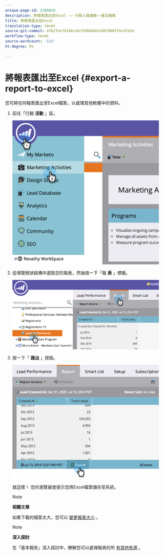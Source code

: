 ```yaml
---
unique-page-id: 2360020
description: 將報表匯出至Excel —— 行銷人員檔案——產品檔案
title: 將報表匯出至Excel
translation-type: tm+mt
source-git-commit: 47b2fee7d146c3dc558d4bbb10070683f4cdfd3d
workflow-type: tm+mt
source-wordcount: '112'
ht-degree: 0%

---
```



# 將報表匯出至Excel {#export-a-report-to-excel}

您可將任何報表匯出至Excel檔案，以處理其他軟體中的資料。

1. 前往「行銷 **活動** 」區。

   ![](assets/image2014-9-16-13-3a11-3a14.png)

1. 從導覽樹狀結構中選取您的報表，然後按一下「報 **表** 」標籤。

   ![](assets/image2014-9-16-13-3a11-3a18.png)

1. 按一下「 **匯出** 」按鈕。

   ![](assets/image2014-9-16-13-3a11-3a21.png)

   就這樣！ 您的瀏覽器會提示您將Excel檔案儲存至系統。

   >[!NOTE]
   >
   >**相關文章**
   >
   >
   >如果下載的檔案太大，您可以 [變更報表大小](../../../../product-docs/reporting/basic-reporting/editing-reports/configure-report-size.md) 。

   >[!NOTE]
   >
   >**深入探討**
   >
   >
   >在「基本報告」深入探討中，瞭解您可以處理報表的所 [有其他有用](http://docs.marketo.com/display/docs/basic+reporting) 。

